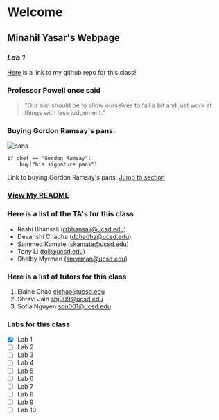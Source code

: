# Welcome
## **Minahil Yasar's** Webpage
### _Lab 1_
[Here](https://github.com/minahilyasar/cse110.git) is a link to my github repo for this class!

### Professor Powell once said
> "Our aim should be to allow ourselves to fail a bit and just work at things with less judgement."

### Buying Gordon Ramsay's pans: 

![ pans](https://hexclad.com/cdn/shop/files/Hexclad_6Pc_Pans_Lids-and-Pan-Insides_BLACK.jpg?v=1686836250&width=375&em-format=auto)
```
if chef == "Gordon Ramsay":
    buy("his signature pans")
```
Link to buying Gordon Ramsay's pans: [Jump to section](#buying-gordon-ramsays-pans)

### [View My README](README.md)

### Here is a list of the TA's for this class
- Rashi Bhansali (rrbhansali@ucsd.edu)
- Devanshi Chadha (dchadha@ucsd.edu)
- Sammed Kamate (skamate@ucsd.edu)
- Tony Li (toli@ucsd.edu)
- Shelby Myrman (smyrman@ucsd.edu)

### Here is a list of tutors for this class
1. Elaine Chao   elchao@ucsd.edu
2. Shravi Jain shj009@ucsd.edu
3. Sofia Nguyen  son001@ucsd.edu

### Labs for this class
- [x] Lab 1
- [ ] Lab 2
- [ ] Lab 3
- [ ] Lab 4
- [ ] Lab 5
- [ ] Lab 6
- [ ] Lab 7
- [ ] Lab 8
- [ ] Lab 9
- [ ] Lab 10